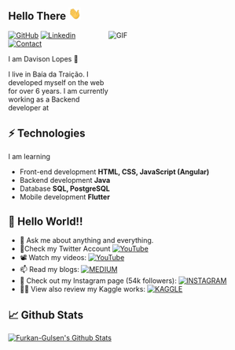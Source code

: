 <h2> Hello There <img src="https://raw.githubusercontent.com/ABSphreak/ABSphreak/master/gifs/Hi.gif" height="25px"></h2>

<img align="right" alt="GIF" src="https://user-images.githubusercontent.com/68761780/227801901-62b825c0-400a-484e-be71-e42b2e46a2cf.gif" width="300" height="200" />



[![GitHub](https://img.shields.io/badge/SUPPORT%20AT-GITHUB-blue?style=for-the-badge&logo=github)](https://github.com/davison-lopes) [![Linkedin](https://img.shields.io/badge/MY%20PROFILE-Linkedin-blue?style=for-the-badge&logo=github)](https://www.linkedin.com/in/davison-lopes/) 
 [![Contact](https://img.shields.io/badge/CONTACT-GMAIL-yellow?style=for-the-badge&logo=gmail&logoColor=white)](mailto:davisonluis4@gmail.com)
 
 
 
I am Davison Lopes 🧔

I live in Baía da Traição. I developed myself on the web for over 6 years. I am currently working as a Backend developer at 

## ⚡ Technologies
I am learning
- Front-end development  **HTML, CSS, JavaScript (Angular)**
- Backend development  **Java**
- Database **SQL, PostgreSQL** 
- Mobile development **Flutter**


## 🤔 Hello World!! 
- 💬 Ask me about anything and everything.
- 🐥Check my Twitter Account [![YouTube](https://img.shields.io/badge/FOLLOW%20ME-TWITTER-informational?style=flat-square&logo=Twitter&logoColor=white)](https://twitter.com/furkangulsenn)
- 📽 Watch my videos: [![YouTube](https://img.shields.io/badge/FOLLOW%20ME-YOUTUBE-red?style=flat-square&logo=youtube&logoColor=white)](https://www.youtube.com/c/FurkanGulsen) 
- 📫 Read my blogs: [![MEDIUM](https://img.shields.io/badge/FOLLOW%20ME-MEDIUM-orange?style=flat-square&logo=medium&logoColor=white)](https://medium.com/@furkangulsen)
- 🎯 Check out my Instagram page (54k followers): [![INSTAGRAM](https://img.shields.io/badge/FOLLOW%20ME-INSTAGRAM-blueviolet?style=flat-square&logo=Instagram&logoColor=white)](https://www.instagram.com/codeblogger/)
- 💁‍♂️ View also review my Kaggle works: [![KAGGLE](https://img.shields.io/badge/FOLLOW%20ME-KAGGLE-yellow?style=flat-square&logo=Kaggle&logoColor=white)](https://www.kaggle.com/codeblogger)


## 📈 Github Stats

<a href="https://github.com/davison-lopes/davison_lope">
 <img alt="Furkan-Gulsen's Github Stats" src="https://github-readme-stats.vercel.app/api/?username=davison-lopes&show_icons=true&count_private=true&theme=react&hide_border=true&bg_color=1F222E&title_color=F85D7F&icon_color=F8D866" height="192px"/>
</a>

